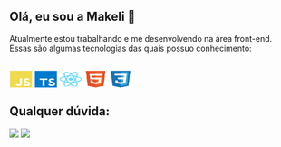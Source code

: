 ## Olá, eu sou a Makeli 👋

Atualmente estou trabalhando e me desenvolvendo na área front-end. <br>
Essas são algumas tecnologias das quais possuo conhecimento:

<div style="display: inline_block"><br>
  <img align="center" alt="Kelly-JS" height="30" width="40" src="https://raw.githubusercontent.com/devicons/devicon/master/icons/javascript/javascript-plain.svg">
  <img align="center" alt="Kelly-TS" height="30" width="40" src="https://raw.githubusercontent.com/devicons/devicon/master/icons/typescript/typescript-plain.svg">
  <img align="center" alt="Kelly-React" height="30" width="40" src="https://raw.githubusercontent.com/devicons/devicon/master/icons/react/react-original.svg">
  <img align="center" alt="Kelly-HTML" height="30" width="40" src="https://raw.githubusercontent.com/devicons/devicon/master/icons/html5/html5-original.svg">
  <img align="center" alt="Kelly-CSS" height="30" width="40" src="https://raw.githubusercontent.com/devicons/devicon/master/icons/css3/css3-original.svg">
</div>
  
## Qualquer dúvida:
 
<div> 
  <a href="mailto:kellydakine@gmail.com" target="_blank"><img src="https://img.shields.io/badge/-Gmail-%23333?style=for-the-badge&logo=gmail&logoColor=white" target="_blank"></a>
  <a href="https://www.linkedin.com/in/makelilima" target="_blank"><img src="https://img.shields.io/badge/-LinkedIn-%230077B5?style=for-the-badge&logo=linkedin&logoColor=white" target="_blank"></a> 
</div>
